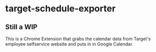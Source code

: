 # target-schedule-exporter
## Still a WIP
This is a Chrome Extension that grabs the calendar data from Target's employee selfservice website and puts in in Google Calendar.
